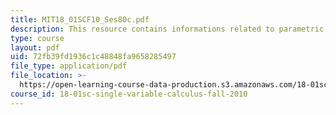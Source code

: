```yaml
---
title: MIT18_01SCF10_Ses80c.pdf
description: This resource contains informations related to parametric curves.
type: course
layout: pdf
uid: 72fb39fd1936c1c48848fa9658285497
file_type: application/pdf
file_location: >-
  https://open-learning-course-data-production.s3.amazonaws.com/18-01sc-single-variable-calculus-fall-2010/72fb39fd1936c1c48848fa9658285497_MIT18_01SCF10_Ses80c.pdf
course_id: 18-01sc-single-variable-calculus-fall-2010
---
```

